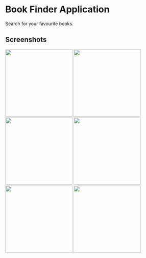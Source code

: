 # Book Finder Application

Search for your favourite books.

## Screenshots

 <img src="https://user-images.githubusercontent.com/67054111/162588670-0794a584-b0f5-4e6e-97cb-c2718712672c.png" width="210">  <img src="https://user-images.githubusercontent.com/67054111/162588672-2147a733-f351-4c52-b0ba-5129aa5eb41b.png" width="210">  <img src="https://user-images.githubusercontent.com/67054111/162588674-6cc86725-ddf1-472c-a917-97f8e65f9025.png" width="210">  <img src="https://user-images.githubusercontent.com/67054111/162588681-1c6b3234-e70e-494b-8dc1-881a5ceff278.png" width="210">  <img src="https://user-images.githubusercontent.com/67054111/162588865-bdfa301f-a8b1-454c-ae52-a5342dacaa20.png" width="210">  <img src="https://user-images.githubusercontent.com/67054111/162588682-b8c6359e-0afc-4b1c-8d36-2a32a5e13b85.png" width="210">
